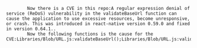 
            Now there is a CVE in this repo:A regular expression denial of service (ReDoS) vulnerability in the validateBaseUrl function can cause the application to use excessive resources, become unresponsive, or crash. This was introduced in react-native version 0.59.0 and fixed in version 0.64.1..
            Now the following functions is the cause for the CVE:Libraries/Blob/URL.js:validateBaseUrl();Libraries/Blob/URL.js:validateBaseUrl();
            
